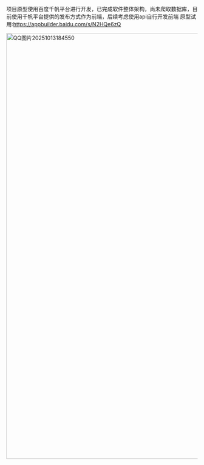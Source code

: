 项目原型使用百度千帆平台进行开发，已完成软件整体架构，尚未爬取数据库，目前使用千帆平台提供的发布方式作为前端，后续考虑使用api自行开发前端
原型试用:https://appbuilder.baidu.com/s/N2HQe6zQ

<img width="2057" height="1118" alt="QQ图片20251013184550" src="https://github.com/user-attachments/assets/2ade9e8f-fc8b-40f7-b10a-b9058255eac0" />
